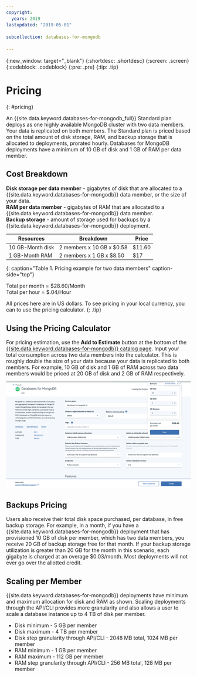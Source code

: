 ```yaml
---
copyright:
  years: 2019
lastupdated: "2019-05-01"

subcollection: databases-for-mongodb

---
```


{:new_window: target="_blank"}
{:shortdesc: .shortdesc}
{:screen: .screen}
{:codeblock: .codeblock}
{:pre: .pre}
{:tip: .tip}

# Pricing
{: #pricing}

An {{site.data.keyword.databases-for-mongodb_full}} Standard plan deploys as one highly available MongoDB cluster with two data members. Your data is replicated on both members. The Standard plan is priced based on the total amount of disk storage, RAM, and backup storage that is allocated to deployments, prorated hourly. Databases for MongoDB deployments have a minimum of 10 GB of disk and 1 GB of RAM per data member.

## Cost Breakdown

**Disk storage per data member** - gigabytes of disk that are allocated to a {{site.data.keyword.databases-for-mongodb}} data member, or the size of your data.  
**RAM per data member** - gigabytes of RAM that are allocated to a {{site.data.keyword.databases-for-mongodb}} data member.  
**Backup storage** - amount of storage used for backups by a {{site.data.keyword.databases-for-mongodb}} deployment.

Resources | Breakdown | Price
-------|-------|-------
10 GB-Month disk | 2 members x 10 GB x $0.58 | $11.60
1 GB-Month RAM | 2 members x 1 GB  x $8.50 | $17
{: caption="Table 1. Pricing example for two data members" caption-side="top"}

Total per month = $28.60/Month  
Total per hour = $.04/Hour  

All prices here are in US dollars. To see pricing in your local currency, you can to use the pricing calculator.
{: .tip}

## Using the Pricing Calculator

For pricing estimation, use the **Add to Estimate** button at the bottom of the [{{site.data.keyword.databases-for-mongodb}} catalog page](https://cloud.ibm.com/catalog/services/databases-for-mongodb). Input your total consumption across two data members into the calculator. This is roughly double the size of your data because your data is replicated to both members. For example, 10 GB of disk and 1 GB of RAM across two data members would be priced at 20 GB of disk and 2 GB of RAM respectively.

![Pricing calculator estimation with 10 GB of disk and 1 GB of RAM, per member](images/pricing-calc.png)

## Backups Pricing

Users also receive their total disk space purchased, per database, in free backup storage. For example, in a month, if you have a {{site.data.keyword.databases-for-mongodb}} deployment that has provisioned 10 GB of disk per member, which has two data members, you receive 20 GB of backup storage free for that month. If your backup storage utilization is greater than 20 GB for the month in this scenario, each gigabyte is charged at an overage $0.03/month. Most deployments will not ever go over the allotted credit.

## Scaling per Member

{{site.data.keyword.databases-for-mongodb}} deployments have minimum and maximum allocation for disk and RAM as shown. Scaling deployments through the API/CLI provides more granularity and also allows a user to scale a database instance up to 4 TB of disk per member.
- Disk minimum - 5 GB per member
- Disk maximum - 4 TB per member
- Disk step granularity through API/CLI - 2048 MB total, 1024 MB per member
- RAM minimum - 1 GB per member
- RAM maximum - 112 GB per member
- RAM step granularity through API/CLI - 256 MB total, 128 MB per member